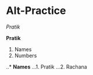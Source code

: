 Alt-Practice
================
*Pratik*

__Pratik__

1. Names
2. Numbers

..* **Names**
...1. Pratik
...2. Rachana

